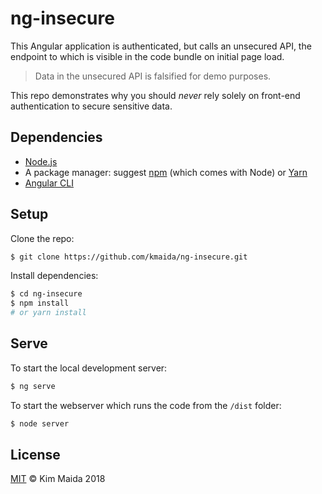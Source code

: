 # ng-insecure

This Angular application is authenticated, but calls an unsecured API, the endpoint to which is visible in the code bundle on initial page load.

> Data in the unsecured API is falsified for demo purposes.

This repo demonstrates why you should _never_ rely solely on front-end authentication to secure sensitive data.

## Dependencies

* [Node.js](https://nodejs.org)
* A package manager: suggest [npm](https://npmjs.com) (which comes with Node) or [Yarn](https://yarnpkg.com)
* [Angular CLI](https://github.com/angular/angular-cli)

## Setup

Clone the repo:

```bash
$ git clone https://github.com/kmaida/ng-insecure.git
```

Install dependencies:

```bash
$ cd ng-insecure
$ npm install
# or yarn install
```

## Serve

To start the local development server:

```bash
$ ng serve
```

To start the webserver which runs the code from the `/dist` folder:

```bash
$ node server
```

## License

[MIT](LICENSE) © Kim Maida 2018
